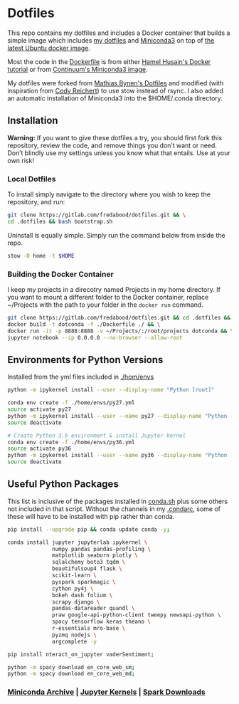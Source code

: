 # Dotfiles

This repo contains my dotfiles and includes a Docker container that builds a simple image which includes [my dotfiles](https://github.com/fredabood/.dotfiles) and [Miniconda3](https://conda.io/miniconda.html) on top of [the latest Ubuntu docker image](https://hub.docker.com/_/ubuntu/).

Most the code in the [Dockerfile](./Dockerfile) is from either [Hamel Husain's Docker tutorial](https://github.com/hamelsmu/Docker_Tutorial/blob/master/basic_tutorial/Dockerfile) or from [Continuum's Miniconda3 image](https://hub.docker.com/r/continuumio/miniconda3/).

My dotfiles were forked from [Mathias Bynen's Dotfiles](https://github.com/mathiasbynens/dotfiles) and modified (with inspiration from [Cody Reichert](https://github.com/CodyReichert/dotfiles/blob/master/install.sh)) to use stow instead of rsync. I also added an automatic installation of Miniconda3 into the $HOME/.conda directory.

## Installation

**Warning:** If you want to give these dotfiles a try, you should first fork this repository, review the code, and remove things you don’t want or need. Don’t blindly use my settings unless you know what that entails. Use at your own risk!

### Local Dotfiles
To install simply navigate to the directory where you wish to keep the repository, and run:
```bash
git clone https://gitlab.com/fredabood/dotfiles.git && \
cd .dotfiles && bash bootstrap.sh
```
Uninstall is equally simple. Simply run the command below from inside the repo.
```bash
stow -D home -t $HOME
```

### Building the Docker Container
I keep my projects in a direcotry named Projects in my home directory. If you want to mount a different folder to the Docker container, replace ~/Projects with the path to your folder in the `docker run` command.
```bash
git clone https://gitlab.com/fredabood/dotfiles.git && cd .dotfiles && \
docker build -t dotconda -f ./Dockerfile ./ && \
docker run -it -p 8888:8888 -v ~/Projects/:/root/projects dotconda && \
jupyter notebook --ip 0.0.0.0 --no-browser --allow-root
```

## Environments for Python Versions
Installed from the yml files included in [./hom/envs](./home/envs)
```bash
python -m ipykernel install --user --display-name "Python [root]"

conda env create -f ./home/envs/py27.yml
source activate py27
python -m ipykernel install --user --name py27 --display-name "Python [py27]"
source deactivate

# Create Python 3.6 environment & install Jupyter kernel
conda env create -f ./home/envs/py36.yml
source activate py36
python -m ipykernel install --user --name py36 --display-name "Python [py36]"
source deactivate
```

## Useful Python Packages
This list is inclusive of the packages installed in [conda.sh](./conda.sh) plus some others not included in that script. Without the channels in my [.condarc](./home/.condarc), some of these will have to be installed with pip rather than conda.
```bash
pip install --upgrade pip && conda update conda -y;

conda install jupyter jupyterlab ipykernel \
              numpy pandas pandas-profiling \
              matplotlib seaborn plotly \
              sqlalchemy boto3 tqdm \
              beautifulsoup4 flask \
              scikit-learn \
              pyspark sparkmagic \
              cython py4j \
              bokeh dash folium \
              scrapy django \
              pandas-datareader quandl \
              praw google-api-python-client tweepy newsapi-python \
              spacy tensorflow keras theano \
              r-essentials mro-base \
              pyzmq nodejs \
              argcomplete -y

pip install nteract_on_jupyter vaderSentiment;

python -m spacy download en_core_web_sm;
python -m spacy download en_core_web_md;
```

### [Miniconda Archive](https://repo.continuum.io/miniconda/) | [Jupyter Kernels](https://github.com/jupyter/jupyter/wiki/Jupyter-kernels) | [Spark Downloads](https://spark.apache.org/downloads.html)
